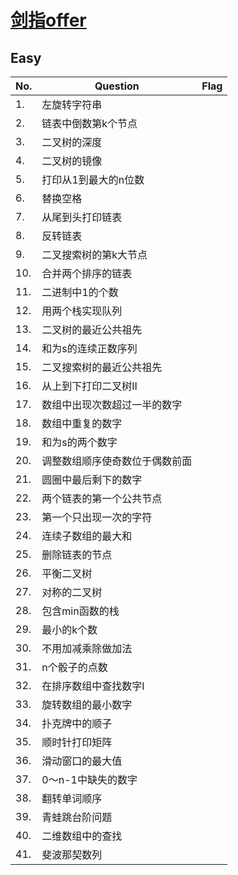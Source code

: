 # [剑指offer](https://leetcode-cn.com/problemset/lcof/)

## Easy

No. | Question | Flag
------ | ------ | ------
1. | 左旋转字符串 | 
2. | 链表中倒数第k个节点 | 
3. | 二叉树的深度 | 
4. | 二叉树的镜像 | 
5. | 打印从1到最大的n位数 | 
6. | 替换空格 | 
7. | 从尾到头打印链表 | 
8. | 反转链表 | 
9. | 二叉搜索树的第k大节点 | 
10. | 合并两个排序的链表 | 
11. | 二进制中1的个数 | 
12. | 用两个栈实现队列 | 
13. | 二叉树的最近公共祖先 | 
14. | 和为s的连续正数序列 | 
15. | 二叉搜索树的最近公共祖先 | 
16. | 从上到下打印二叉树II | 
17. | 数组中出现次数超过一半的数字 | 
18. | 数组中重复的数字 | 
19. | 和为s的两个数字 | 
20. | 调整数组顺序使奇数位于偶数前面 | 
21. | 圆圈中最后剩下的数字 | 
22. | 两个链表的第一个公共节点 | 
23. | 第一个只出现一次的字符 | 
24. | 连续子数组的最大和 | 
25. | 删除链表的节点 | 
26. | 平衡二叉树 | 
27. | 对称的二叉树 | 
28. | 包含min函数的栈 | 
29. | 最小的k个数 | 
30. | 不用加减乘除做加法 | 
31. | n个骰子的点数 | 
32. | 在排序数组中查找数字I | 
33. | 旋转数组的最小数字 | 
34. | 扑克牌中的顺子 | 
35. | 顺时针打印矩阵 | 
36. | 滑动窗口的最大值 | 
37. | 0～n-1中缺失的数字 | 
38. | 翻转单词顺序 | 
39. | 青蛙跳台阶问题 | 
40. | 二维数组中的查找 | 
41. | 斐波那契数列 | 
